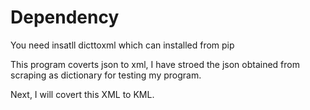 Dependency
==========
You need insatll dicttoxml which can installed from pip

This program coverts json to xml, I have stroed the json
obtained from scraping as dictionary for testing my program.

Next, I will covert this XML to KML.
